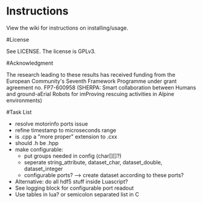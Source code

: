 # Instructions

View the wiki for instructions on installing/usage.

#License 

See LICENSE. The license is GPLv3.

#Acknowledgment

The research leading to these results has received funding from the 
European Community's Seventh Framework Programme under grant 
agreement no. FP7-600958 (SHERPA: Smart collaboration between Humans and
ground-aErial Robots for imProving rescuing activities in Alpine
environments)

#Task List
- resolve motorinfo ports issue
- refine timestamp to microseconds range
- is .cpp a "more proper" extension to .cxx 
- should .h be .hpp
- make configurable:
	- put groups needed in config (char[][]?)
	- seperate string_attribute, dataset_char, dataset_double, dataset_integer
	- configurable ports? --> create dataset according to these ports?
- Alternative: do all hdf5 stuff inside Luascript?
- See logging block for configurable port readout
- Use tables in lua? or semicolon separated list in C
